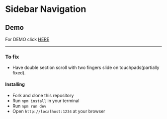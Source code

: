 # Sidebar Navigation


## Demo

For DEMO click [HERE](https://antonskliarov.github.io/sidebar_navigation/)


*****
### To fix

  * Have double section scroll with two fingers slide on touchpads(partially fixed).

#### Installing

  * Fork and clone this repository
  * Run `npm install` in your terminal
  * Run `npm run dev`
  * Open `http://localhost:1234` at your browser

